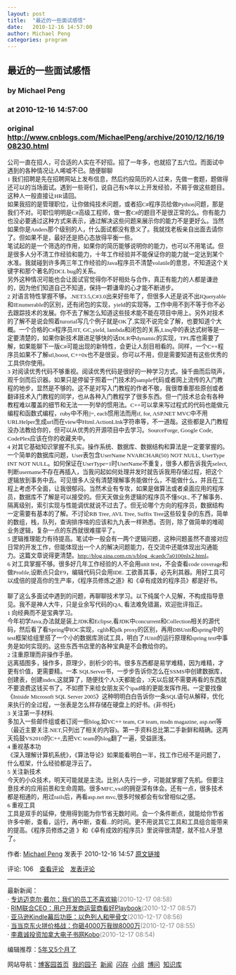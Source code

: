 ```yaml
---
layout: post
title:  "最近的一些面试感悟"
date:   2010-12-16 14:57:00
author: Michael Peng
categories: program
---
```


## 最近的一些面试感悟
### by Michael Peng
### at 2010-12-16 14:57:00
### original <http://www.cnblogs.com/MichaelPeng/archive/2010/12/16/1908230.html>

<p><div>  <p style="margin:0in;font-family:SimSun;font-size:10pt">公司一直在招人，可合适的人实在不好招。招了一年多，也就招了五六位。而面试中遇到的各种情况让人唏嘘不已。随便聊聊</p>  <p style="margin:0in;font-size:10pt"><span style="font-family:Calibri">1 </span><span style="font-family:SimSun">我们招聘是先在招聘网站上发布信息，然后约投简历的人过来，先做一套题，题做得还可以的当场面试。遇到一些哥们，说自己有</span><span style="font-family:Calibri">N</span><span style="font-family:SimSun">年以上开发经验，不屑于做这些题目。这种人一般直接让</span><span style="font-family:Calibri">HR</span><span style="font-family:SimSun">请回。</span></p>  <p style="margin:0in;font-size:10pt"><span style="font-family:SimSun">如果我招的是管理职位，让你做纯技术问题，或者招</span><span style="font-family:Calibri">C#</span><span style="font-family:SimSun">程序员给做</span><span style="font-family:Calibri">Python</span><span style="font-family:SimSun">问题，那是我们不对。可职位明明是</span><span style="font-family:Calibri">C#</span><span style="font-family:SimSun">高级工程师，做一套</span><span style="font-family:Calibri">C#</span><span style="font-family:SimSun">的题目不是很正常的么。你有能力也没必要通过这种方式来表示，通过解决这些问题来展示你的能力不是更好么。当然如果你是</span><span style="font-family:Calibri">Anders</span><span style="font-family:SimSun">那个级别的人，什么面试都没有意义了。我就找老板亲自出面去请你了。但如果不是，最好还是把心态放得平衡一些。</span></p>  <p style="margin:0in;font-size:10pt"><span style="font-family:SimSun">笔试起的是一个筛选的作用，如果你的简历能够说明你的能力，也可以不用笔试。但是很多人分不清工作经验和能力，十年工作经验并不能保证你的能力就一定达到某个水准。我就碰到许多两三年工作经验的</span><span style="font-family:Calibri">Java</span><span style="font-family:SimSun">程序员不清楚</span><span style="font-family:Calibri">volatile</span><span style="font-family:SimSun">的意思，不知道这个关键字和那个著名的</span><span style="font-family:Calibri">DCL bug</span><span style="font-family:SimSun">的关系。</span></p>  <p style="margin:0in;font-family:SimSun;font-size:10pt">另外这种情况可能也会让面试官觉得你不好相处与合作，真正有能力的人都是谦逊的，因为他们知道自己不知道，保持一颗谦卑的心才能不断进步。</p>  <p style="margin:0in;font-size:10pt"><span style="font-family:Calibri">2 </span><span style="font-family:SimSun">对语言特性掌握不够。</span><span style="font-family:Calibri">.NET3.5,C#3.0</span><span style="font-family:SimSun">出来好些年了，但很多人还是说不出</span><span style="font-family:Calibri">IQueryable</span><span style="font-family:SimSun">和</span><span style="font-family:Calibri">IEnumerable</span><span style="font-family:SimSun">的区别，还有闭包的实现，</span><span style="font-family:Calibri">yield</span><span style="font-family:SimSun">的实现等。工作中用不到不等于你不必去跟踪技术的发展。你不去了解怎么知道这些技术能不能在项目中用上。另外对技术的了解不是说会照着</span><span style="font-family:Calibri">turorial</span><span style="font-family:SimSun">写几个例子就是</span><span style="font-family:Calibri">OK</span><span style="font-family:SimSun">了</span><span style="font-family:Calibri">,</span><span style="font-family:SimSun">实现不说完全了解，也要知道个大概。一个合格的</span><span style="font-family:Calibri">C#</span><span style="font-family:SimSun">程序员</span><span style="font-family:Calibri">JIT, GC,yield, lambda</span><span style="font-family:SimSun">和闭包的关系</span><span style="font-family:Calibri">,Linq</span><span style="font-family:SimSun">中的表达式树等是一定要清楚的，如果你新技术跟进足够快的话</span><span style="font-family:Calibri">DLR</span><span style="font-family:SimSun">中</span><span style="font-family:Calibri">dynamic</span><span style="font-family:SimSun">的实现，</span><span style="font-family:Calibri">TPL</span><span style="font-family:SimSun">库也需要了解，如果能聊下一版</span><span style="font-family:Calibri">C#</span><span style="font-family:SimSun">可能出现的新特性，会更让人刮目相看的。同样，一个</span><span style="font-family:Calibri">C++</span><span style="font-family:SimSun">程序员如果不了解</span><span style="font-family:Calibri">stl,boost, C++0x</span><span style="font-family:SimSun">也不是很妥。你可以不用，但是需要知道有这些优秀的工具供你使用。</span></p>  <p style="margin:0in;font-size:10pt"><span style="font-family:Calibri">3 </span><span style="font-family:宋体">对阅读优秀代码不够重视。阅读优秀代码是很好的一种学习方式。操千曲而后晓声，观千剑而后识器。如果只是停留于照着一门技术的</span><span style="font-family:Calibri">sample</span><span style="font-family:宋体">代码或者网上流传的入门教程的地步，显然是不够的。这不是对写入门教程的作者不敬，我很尊重那些原创或者翻译技术入门教程的同学，也从各种入门教程学了很多东西。但一门技术总会有各种教程难以覆盖的细节和无法一一列举的惯用法。</span><span style="font-family:Calibri">C++</span><span style="font-family:宋体">可以拿来写过程式的代码也能做元编程和函数式编程，</span><span style="font-family:Calibri">ruby</span><span style="font-family:宋体">中不用</span><span style="font-family:Calibri">||=, each</span><span style="font-family:宋体">惯用法而用</span><span style="font-family:Calibri">if, for, ASP.NET MVC</span><span style="font-family:宋体">中不用</span><span style="font-family:Calibri">URLHelper</span><span style="font-family:宋体">生成</span><span style="font-family:Calibri">url</span><span style="font-family:宋体">而在</span><span style="font-family:Calibri">view</span><span style="font-family:宋体">中</span><span style="font-family:Calibri">Html.ActionLInk</span><span style="font-family:宋体">字符串等，不一道哉。这些都是入门教程没办法教给你的，但可以从优秀的开源项目中去学习。</span><span style="font-family:Calibri">SourceForge, Google Code, CodePlex</span><span style="font-family:宋体">应该在你的收藏夹中。</span></p>  <p style="margin:0in;font-size:10pt"><span style="font-family:Calibri">4 </span><span style="font-family:宋体">对其它基础知识掌握不扎实。操作系统、数据库、数据结构和算法是一定要掌握的。一个简单的数据库问题，</span><span style="font-family:Calibri">User</span><span style="font-family:宋体">表包含</span><span style="font-family:Calibri">UserName NVARCHAR(50) NOT NULL, UserType INT NOT NULL</span><span style="font-family:宋体">。如何保证在</span><span style="font-family:Calibri">UserType=1</span><span style="font-family:宋体">时</span><span style="font-family:Calibri">UserName</span><span style="font-family:宋体">不重复，很多人都告诉我先</span><span style="font-family:Calibri">select,</span><span style="font-family:宋体">判断</span><span style="font-family:Calibri">username</span><span style="font-family:宋体">不存在再插入，当我问起如何处理并发时就告诉我用存储过程，把这个逻辑放到事务中去。可见很多人没有清楚理解事务能做什么，不能做什么，并且在工程上考虑不全面，让我很郁闷。当然术业有专攻，如果是做算法或者桌面应用的程序员，数据库不了解是可以接受的。但天天做业务逻辑的程序员不懂</span><span style="font-family:Calibri">SQL, </span><span style="font-family:宋体">不了解事务、隔离级别，索引实现与性能调优就说不过去了。但无论哪个方向的程序员，数据结构一定需要有基本的了解。不讨论</span><span style="font-family:Calibri">RB Tree, AVL Tree, Suffix Tree</span><span style="font-family:宋体">这些较复杂的东西，简单的数组，栈，队列，查询排序啥的应该和九九表一样熟悉。否则，除了做简单的堆砌业务逻辑，复杂一点的东西就很难摆平了。</span></p>  <p style="margin:0in;font-size:10pt"><span style="font-family:Calibri">5 </span><span style="font-family:宋体">逻辑推理能力有待提高。笔试中一般会有一两个逻辑问题，这种问题虽然不直接对应日常的开发工作，但能体现出一个人的解决问题能力，在交流中还能体现出沟通能力。这篇文章说得更清楚。</span><a href="http://blog.sina.com.cn/s/blog_4caedc7a0100nlx2.html"><span style="font-family:SimSun">http://blog.sina.com.cn/s/blog_4caedc7a0100nlx2.html</span></a><span style="font-family:SimSun">。</span></p>  <p style="margin:0in;font-size:10pt"><span style="font-family:Calibri">6 </span><span style="font-family:SimSun">对工具掌握不够。很多好几年工作经验的人不会用</span><span style="font-family:Calibri">unit test</span><span style="font-family:SimSun">，不会查看</span><span style="font-family:Calibri">code coverage</span><span style="font-family:SimSun">和做</span><span style="font-family:Calibri">Profile,</span><span style="font-family:SimSun">设断点只会</span><span style="font-family:Calibri">F9</span><span style="font-family:SimSun">，编辑代码只会用</span><span style="font-family:Calibri">IDE. </span><span style="font-family:SimSun">工欲善其事，必先利其器。用好工具可以成倍的提高你的生产率，《程序员修炼之道》和《卓有成效的程序员》都是好书。</span></p>  <p style="margin:0in;font-family:Calibri;font-size:10pt"> </p>  <p style="margin:0in;font-size:10pt"><span style="font-family:SimSun">聊了这么多面试中遇到的问题，再聊聊技术学习。以下纯属个人见解，不构成指导意见。我不是神人大牛，只是业余写代码的</span><span style="font-family:Calibri">QA, </span><span style="font-family:SimSun">看法难免错漏，欢迎批评指正。</span></p>  <p style="margin:0in;font-size:10pt"><span style="font-family:Calibri">1 </span><span style="font-family:SimSun">向经典而不是宝典学习。</span></p>  <p style="margin:0in;font-size:10pt"><span style="font-family:SimSun">今年初学</span><span style="font-family:Calibri">Java,</span><span style="font-family:SimSun">办法就是装上</span><span style="font-family:Calibri">JDK</span><span style="font-family:SimSun">和</span><span style="font-family:Calibri">Eclipse,</span><span style="font-family:SimSun">看</span><span style="font-family:Calibri">JDK</span><span style="font-family:SimSun">中</span><span style="font-family:Calibri">concurrent</span><span style="font-family:SimSun">和</span><span style="font-family:Calibri">Collection</span><span style="font-family:SimSun">相关的源代码，然后看了看</span><span style="font-family:Calibri">Spring</span><span style="font-family:SimSun">中</span><span style="font-family:Calibri">IOC</span><span style="font-family:SimSun">实现，</span><span style="font-family:Calibri">cglib</span><span style="font-family:SimSun">和</span><span style="font-family:Calibri">jdk proxy</span><span style="font-family:SimSun">的区别，再用</span><span style="font-family:Calibri">DBUnit</span><span style="font-family:SimSun">和</span><span style="font-family:Calibri">spring</span><span style="font-family:SimSun">中的</span><span style="font-family:Calibri">test</span><span style="font-family:SimSun">框架给组里搭了一个小的数据库测试工具，明白了</span><span style="font-family:Calibri">JUnit</span><span style="font-family:SimSun">的运行原理和</span><span style="font-family:Calibri">spring test</span><span style="font-family:SimSun">中事务是如何实现的。这些东西书店里的各种宝典是不会教给你的。</span></p>  <p style="margin:0in;font-size:10pt"><span style="font-family:Calibri">2 </span><span style="font-family:SimSun">注重原理而非操作手册。</span></p>  <p style="margin:0in;font-size:10pt"><span style="font-family:SimSun">远离插图多，操作多，原理少，剖析少的书。很多东西都是易学难精，因为难精，才更有价值，更需要精。一本</span><span style="font-family:Calibri"> SQLServer</span><span style="font-family:SimSun">书，一步步告诉你怎么在</span><span style="font-family:Calibri">SSMS</span><span style="font-family:SimSun">中创建数据库，创建表，创建</span><span style="font-family:Calibri">index,</span><span style="font-family:SimSun">这就算了，随便找个人</span><span style="font-family:Calibri">3</span><span style="font-family:SimSun">天都能会，</span><span style="font-family:Calibri">3</span><span style="font-family:SimSun">天以后就不需要再看的东西就不要浪费这钱买书了。不如攒下来给女朋友买个</span><span style="font-family:Calibri">ipad</span><span style="font-family:SimSun">啥的更能发挥作用。一定要找像《</span><span style="font-family:Calibri">Iniside Microsoft SQL Server 2005</span><span style="font-family:SimSun">》这种明明白白告诉你一条</span><span style="font-family:Calibri">SQL</span><span style="font-family:SimSun">语句从解释，优化来执行的全过程，一张表是怎么样存储在硬盘上的好书。</span><span style="font-family:Calibri">(</span><span style="font-family:SimSun">非书托</span><span style="font-family:Calibri">)</span></p>  <p style="margin:0in;font-size:10pt"><span style="font-family:Calibri">3 </span><span style="font-family:宋体">关注第一手材料</span><span style="font-family:Calibri">.</span></p>  <p style="margin:0in;font-size:10pt"><span style="font-family:宋体">多加入一些邮件组或者订阅一些</span><span style="font-family:Calibri">blog,</span><span style="font-family:宋体">如</span><span style="font-family:Calibri">VC++ team, C# team, msdn magazine, asp.net</span><span style="font-family:宋体">等（最近主要关注</span><span style="font-family:Calibri">.NET,</span><span style="font-family:宋体">只列出了相关的内容</span><span style="font-family:Calibri">)</span><span style="font-family:宋体">。第一手资料总比第二手新鲜和精确。这两天捣鼓</span><span style="font-family:Calibri">VS2010</span><span style="font-family:宋体">的</span><span style="font-family:Calibri">C++,</span><span style="font-family:宋体">去把</span><span style="font-family:Calibri">VC team</span><span style="font-family:宋体">的</span><span style="font-family:Calibri">blog</span><span style="font-family:宋体">翻了一遍，受益匪浅。</span></p>  <p style="margin:0in;font-size:10pt"><span style="font-family:Calibri">4 </span><span style="font-family:宋体">重视基本功</span></p>  <p style="margin:0in;font-family:宋体;font-size:10pt">《深入理解计算机系统》，《算法导论》如果能看明白一半，找工作已经不是问题了，什么框架，什么经验都是浮云了。</p>  <p style="margin:0in;font-size:10pt"><span style="font-family:Calibri">5 </span><span style="font-family:宋体">关注新技术</span></p>  <p style="margin:0in;font-size:10pt"><span style="font-family:宋体">今天的小众技术，明天可能就是主流。比别人先行一步，可能就掌握了先机。但要注意技术的应用前景和生命周期。很多</span><span style="font-family:Calibri">MFC,vxd</span><span style="font-family:宋体">的拥趸深有体会。还有一点，很多技术都是相通的，用过</span><span style="font-family:Calibri">rails</span><span style="font-family:宋体">后，再看</span><span style="font-family:Calibri">asp.net mvc,</span><span style="font-family:宋体">很多时候都会有似曾相似之感。</span></p>  <p style="margin:0in;font-size:10pt"><span style="font-family:Calibri">6 </span><span style="font-family:宋体">重视工具</span></p>  <p style="margin:0in;font-size:10pt"><span style="font-family:宋体">工具是双手的延伸，使用得到能为你节省无数时间。会一个条件断点，就能给你节省许多中断，查看，运行，再中断，查看</span><span style="font-family:Calibri">...</span><span style="font-family:宋体">的时间。更不用说其它工具和工具组合能带来的提高。《程序员修炼之道</span> <span style="font-family:宋体">》和《卓有成效的程序员》里说得很清楚，就不拾人牙慧了。</span></p>  </div><img src="http://www.cnblogs.com/MichaelPeng/aggbug/1908230.html?type=1" width="1" height="1" alt=""><p>作者: <a href="http://www.cnblogs.com/MichaelPeng/">Michael Peng</a> 发表于 2010-12-16 14:57 <a href="http://www.cnblogs.com/MichaelPeng/archive/2010/12/16/1908230.html">原文链接</a></p><p>评论: 106　<a href="http://www.cnblogs.com/MichaelPeng/archive/2010/12/16/1908230.html#pagedcomment">查看评论</a>　<a href="http://www.cnblogs.com/MichaelPeng/archive/2010/12/16/1908230.html#commentform">发表评论</a></p><hr><p>最新新闻：<br>· <a href="http://news.cnblogs.com/n/84879/">专访迈克尔·戴尔：我们的员工不喜欢输</a><span style="color:gray">(2010-12-17 08:58)</span><br>· <a href="http://news.cnblogs.com/n/84878/">RIM联合CEO：用户开发商运营商看好Playbook</a><span style="color:gray">(2010-12-17 08:57)</span><br>· <a href="http://news.cnblogs.com/n/84877/">亚马逊Kindle幕后功臣：以色列人和甲骨文</a><span style="color:gray">(2010-12-17 08:56)</span><br>· <a href="http://news.cnblogs.com/n/84876/">当当京东火拼价格战：你砸4000万我抛8000万</a><span style="color:gray">(2010-12-17 08:55)</span><br>· <a href="http://news.cnblogs.com/n/84875/">李嘉诚投资加拿大电子书网Kobo</a><span style="color:gray">(2010-12-17 08:54)</span><br></p><p>编辑推荐：<a href="http://www.cnblogs.com/sumtec/archive/2010/12/16/1908540.html">5年又5个月了</a><br></p><p>网站导航：<a href="http://www.cnblogs.com">博客园首页</a>  <a href="http://home.cnblogs.com/">我的园子</a>  <a href="http://news.cnblogs.com">新闻</a>  <a href="http://home.cnblogs.com/ing/">闪存</a>  <a href="http://home.cnblogs.com/group/">小组</a>  <a href="http://space.cnblogs.com/q/">博问</a>  <a href="http://kb.cnblogs.com">知识库</a></p></p>